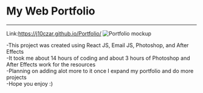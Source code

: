 # My Web Portfolio
-----
Link:https://j10czar.github.io/Portfolio/
![Portfolio mockup](https://user-images.githubusercontent.com/104178704/176274518-89bb035c-5b52-434f-a528-b076e9f3911b.png)

-This project was created using React JS, Email JS, Photoshop, and After Effects
<br/>
-It took me about 14 hours of coding and about 3 hours of Photoshop and After Effects work for the resources
<br/>
-Planning on adding alot more to it once I expand my portfolio and do more projects
<br/>
-Hope you enjoy :)
